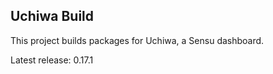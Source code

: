 ## Uchiwa Build

This project builds packages for Uchiwa, a Sensu dashboard.

Latest release: 0.17.1
